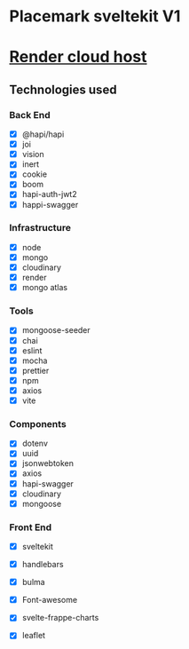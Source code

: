 # Placemark sveltekit V1

# [Render cloud host](https://placemark-stations.onrender.com/)

## Technologies used

### Back End
- [x] @hapi/hapi
- [x] joi
- [x] vision
- [x] inert
- [x] cookie
- [x] boom
- [x] hapi-auth-jwt2
- [x] happi-swagger

### Infrastructure
- [x] node
- [x] mongo
- [x] cloudinary
- [x] render
- [x] mongo atlas

### Tools
- [x] mongoose-seeder
- [x] chai
- [x] eslint
- [x] mocha
- [x] prettier
- [x] npm
- [x] axios
- [x] vite

### Components
- [x] dotenv
- [x] uuid
- [x] jsonwebtoken
- [x] axios
- [x] hapi-swagger
- [x] cloudinary
- [x] mongoose

### Front End
- [x] sveltekit
- [x] handlebars
- [x] bulma
- [x] Font-awesome
- [x] svelte-frappe-charts
- [x] leaflet


